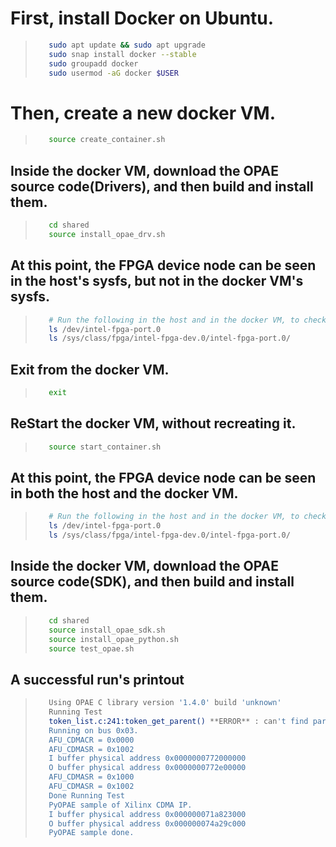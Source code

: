 # First, install Docker on Ubuntu.

>
>```bash
>    sudo apt update && sudo apt upgrade
>    sudo snap install docker --stable
>    sudo groupadd docker
>    sudo usermod -aG docker $USER


# Then, create a new docker VM.

>
>```bash
>    source create_container.sh

## Inside the docker VM, download the OPAE source code(Drivers), and then build and install them.

>
>```bash
>    cd shared
>    source install_opae_drv.sh

## At this point, the FPGA device node can be seen in the host's sysfs, but not in the docker VM's sysfs.

>
>```bash
>    # Run the following in the host and in the docker VM, to check the driver status
>    ls /dev/intel-fpga-port.0 
>    ls /sys/class/fpga/intel-fpga-dev.0/intel-fpga-port.0/

## Exit from the docker VM.

>
>```bash
>    exit

## ReStart the docker VM, without recreating it.

>
>```bash
>    source start_container.sh

## At this point, the FPGA device node can be seen in both the host and the docker VM.

>
>```bash
>    # Run the following in the host and in the docker VM, to check the driver status
>    ls /dev/intel-fpga-port.0 
>    ls /sys/class/fpga/intel-fpga-dev.0/intel-fpga-port.0/


## Inside the docker VM, download the OPAE source code(SDK), and then build and install them.

>
>```bash
>    cd shared
>    source install_opae_sdk.sh
>    source install_opae_python.sh
>    source test_opae.sh

## A successful run's printout

>
>```bash
>    Using OPAE C library version '1.4.0' build 'unknown'
>    Running Test
>    token_list.c:241:token_get_parent() **ERROR** : can't find parent in: /sys/class/fpga/intel-fpga-dev.0/
>    Running on bus 0x03.
>    AFU_CDMACR = 0x0000
>    AFU_CDMASR = 0x1002
>    I buffer physical address 0x0000000772000000
>    O buffer physical address 0x0000000772e00000
>    AFU_CDMASR = 0x1000
>    AFU_CDMASR = 0x1002
>    Done Running Test
>    PyOPAE sample of Xilinx CDMA IP.
>    I buffer physical address 0x000000071a823000
>    O buffer physical address 0x000000074a29c000
>    PyOPAE sample done.


